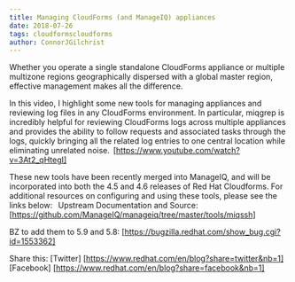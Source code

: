 ```yaml
---
title: Managing CloudForms (and ManageIQ) appliances 
date: 2018-07-26
tags: cloudformscloudforms
author: ConnorJGilchrist
---
```


Whether you operate a single standalone CloudForms appliance or multiple multizone regions geographically dispersed with a global master region, effective management makes all the difference.  

In this video, I highlight some new tools for managing appliances and reviewing log files in any CloudForms environment. In particular, miqgrep is incredibly helpful for reviewing CloudForms logs across multiple appliances and provides the ability to follow requests and associated tasks through the logs, quickly bringing all the related log entries to one central location while eliminating unrelated noise.
 [https://www.youtube.com/watch?v=3At2_qHtegI]

These new tools have been recently merged into ManageIQ, and will be incorporated into both the 4.5 and 4.6 releases of Red Hat Cloudforms. For additional resources on configuring and using these tools, please see the links below:
  
Upstream Documentation and Source:
[https://github.com/ManageIQ/manageiq/tree/master/tools/miqssh]

BZ to add them to 5.9 and 5.8:
[https://bugzilla.redhat.com/show_bug.cgi?id=1553362]

Share this:
[Twitter] [https://www.redhat.com/en/blog?share=twitter&nb=1]
[Facebook] [https://www.redhat.com/en/blog?share=facebook&nb=1]
